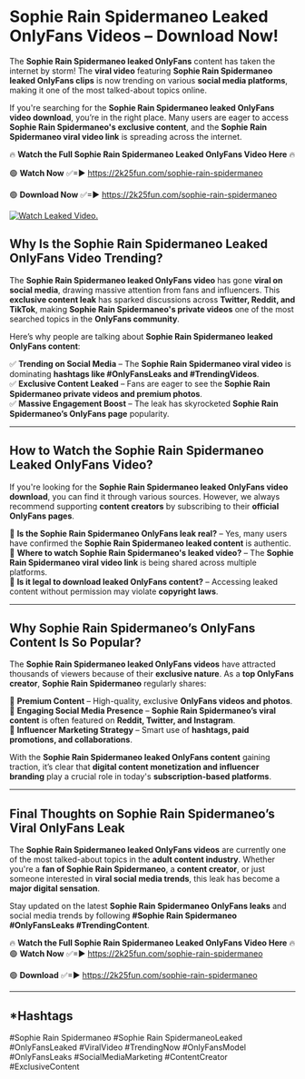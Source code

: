 # Sophie Rain Spidermaneo Leaked OnlyFans Videos – Download Now!

The **Sophie Rain Spidermaneo leaked OnlyFans** content has taken the internet by storm! The **viral video** featuring **Sophie Rain Spidermaneo leaked OnlyFans clips** is now trending on various **social media platforms**, making it one of the most talked-about topics online.  

If you're searching for the **Sophie Rain Spidermaneo leaked OnlyFans video download**, you’re in the right place. Many users are eager to access **Sophie Rain Spidermaneo's exclusive content**, and the **Sophie Rain Spidermaneo viral video link** is spreading across the internet.  

🔥 **Watch the Full Sophie Rain Spidermaneo Leaked OnlyFans Video Here** 🔥  

🟢 **Watch Now** ✅=► https://2k25fun.com/sophie-rain-spidermaneo

🟢 **Download Now** ✅=► https://2k25fun.com/sophie-rain-spidermaneo

[![Watch Leaked Video.](https://miro.medium.com/v2/resize:fit:828/format:webp/1*cilzJN44JGOrTw9NJCrNHA.gif "Watch Leaked Video")](https://2k25fun.com/sophie-rain-spidermaneo)

## **Why Is the Sophie Rain Spidermaneo Leaked OnlyFans Video Trending?**  

The **Sophie Rain Spidermaneo leaked OnlyFans video** has gone **viral on social media**, drawing massive attention from fans and influencers. This **exclusive content leak** has sparked discussions across **Twitter, Reddit, and TikTok**, making **Sophie Rain Spidermaneo's private videos** one of the most searched topics in the **OnlyFans community**.  

Here’s why people are talking about **Sophie Rain Spidermaneo leaked OnlyFans content**:  

✅ **Trending on Social Media** – The **Sophie Rain Spidermaneo viral video** is dominating **hashtags like #OnlyFansLeaks and #TrendingVideos**.  
✅ **Exclusive Content Leaked** – Fans are eager to see the **Sophie Rain Spidermaneo private videos and premium photos**.  
✅ **Massive Engagement Boost** – The leak has skyrocketed **Sophie Rain Spidermaneo’s OnlyFans page** popularity.  

---

## **How to Watch the Sophie Rain Spidermaneo Leaked OnlyFans Video?**  

If you're looking for the **Sophie Rain Spidermaneo leaked OnlyFans video download**, you can find it through various sources. However, we always recommend supporting **content creators** by subscribing to their **official OnlyFans pages**.  

🔹 **Is the Sophie Rain Spidermaneo OnlyFans leak real?** – Yes, many users have confirmed the **Sophie Rain Spidermaneo leaked content** is authentic.  
🔹 **Where to watch Sophie Rain Spidermaneo's leaked video?** – The **Sophie Rain Spidermaneo viral video link** is being shared across multiple platforms.  
🔹 **Is it legal to download leaked OnlyFans content?** – Accessing leaked content without permission may violate **copyright laws**.  

---

## **Why Sophie Rain Spidermaneo’s OnlyFans Content Is So Popular?**  

The **Sophie Rain Spidermaneo leaked OnlyFans videos** have attracted thousands of viewers because of their **exclusive nature**. As a **top OnlyFans creator**, **Sophie Rain Spidermaneo** regularly shares:  

📌 **Premium Content** – High-quality, exclusive **OnlyFans videos and photos**.  
📌 **Engaging Social Media Presence** – **Sophie Rain Spidermaneo’s viral content** is often featured on **Reddit, Twitter, and Instagram**.  
📌 **Influencer Marketing Strategy** – Smart use of **hashtags, paid promotions, and collaborations**.  

With the **Sophie Rain Spidermaneo leaked OnlyFans content** gaining traction, it’s clear that **digital content monetization and influencer branding** play a crucial role in today's **subscription-based platforms**.  

---

## **Final Thoughts on Sophie Rain Spidermaneo’s Viral OnlyFans Leak**  

The **Sophie Rain Spidermaneo leaked OnlyFans videos** are currently one of the most talked-about topics in the **adult content industry**. Whether you're a **fan of Sophie Rain Spidermaneo**, a **content creator**, or just someone interested in **viral social media trends**, this leak has become a **major digital sensation**.  

Stay updated on the latest **Sophie Rain Spidermaneo OnlyFans leaks** and social media trends by following **#Sophie Rain Spidermaneo #OnlyFansLeaks #TrendingContent**.  

🔥 **Watch the Full Sophie Rain Spidermaneo Leaked OnlyFans Video Here** 🔥  
🟢 **Watch Now** ✅=► https://2k25fun.com/sophie-rain-spidermaneo

🟢 **Download** ✅=► https://2k25fun.com/sophie-rain-spidermaneo

---

## *Hashtags
#Sophie Rain Spidermaneo #Sophie Rain SpidermaneoLeaked #OnlyFansLeaked #ViralVideo #TrendingNow #OnlyFansModel #OnlyFansLeaks #SocialMediaMarketing #ContentCreator #ExclusiveContent  